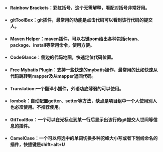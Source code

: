 * #### Rainbow Brackets：彩虹括号，这个无需解释，看配对括号非常好用。
* #### gitToolBox：git插件，最常用的功能是点击代码可以看到该行代码的提交人。
* #### Maven Helper：maven插件，可以右键pom给出各种包括clean、package、install等常用命令，使用方便。
* #### CodeGlance：侧边的代码地图，快速定位代码位置。
* #### Free Mybatis Plugin：支持一些快速的mybatis操作，最常用的比如快速从代码跳转到mapper及从mapper返回代码。
* #### Translation:一个翻译小插件，外语功底薄弱的可以使用。
* #### lombok：自动配置getter、setter等方法，缺点是项目组中一个人使用别人也必须使用。不推荐使用。
* #### GitToolBox：一个可以在光标点到某一行后显示出该行的git提交人世间等信息的插件。
* #### CamelCase：一个可以将选中的单词切换多种驼峰大小写或者下划线命名的插件，快捷键是shift+alt+U
